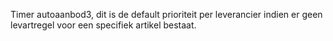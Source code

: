 Timer autoaanbod3, dit is de default prioriteit per leverancier indien er geen levartregel voor een specifiek artikel bestaat.  
